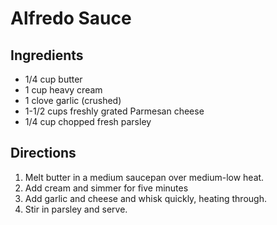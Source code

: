Alfredo Sauce
=============

Ingredients
-----------
* 1/4 cup butter
* 1 cup heavy cream
* 1 clove garlic (crushed)
* 1-1/2 cups freshly grated Parmesan cheese
* 1/4 cup chopped fresh parsley

Directions
----------
1. Melt butter in a medium saucepan over medium-low heat. 
2. Add cream and simmer for five minutes
3. Add garlic and cheese and whisk quickly, heating through. 
4. Stir in parsley and serve.

